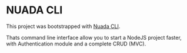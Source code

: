 # NUADA CLI

This project was bootstrapped with [Nuada CLI](https://www.npmjs.com/package/nuada).

Thats command line interface allow you to start a NodeJS project faster, with Authentication module and a complete CRUD (MVC).
